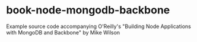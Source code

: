 book-node-mongodb-backbone
==========================

Example source code accompanying O'Reilly's "Building Node Applications with MongoDB and Backbone" by Mike Wilson